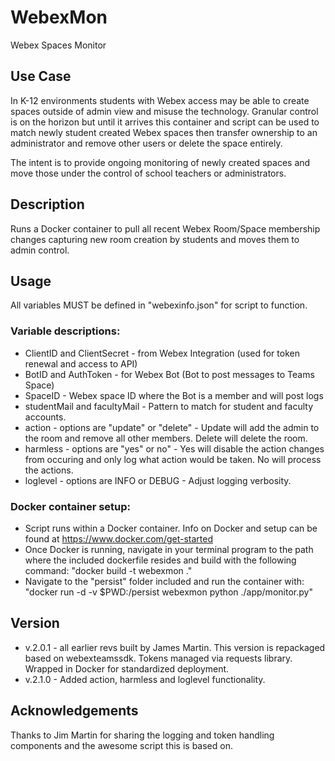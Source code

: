 # WebexMon
Webex Spaces Monitor

## Use Case
In K-12 environments students with Webex access may be able to create spaces
outside of admin view and misuse the technology. Granular control is on the horizon
but until it arrives this container and script can be used to match newly student
created Webex spaces then transfer ownership to an administrator and remove other
users or delete the space entirely.

The intent is to provide ongoing monitoring of newly created spaces and move those
under the control of school teachers or administrators.

## Description
Runs a Docker container to pull all recent Webex Room/Space membership changes
capturing new room creation by students and moves them to admin control.

## Usage
All variables MUST be defined in "webexinfo.json" for script to function.

### Variable descriptions:
- ClientID and ClientSecret - from Webex Integration (used for token renewal and access to API)
- BotID and AuthToken - for Webex Bot (Bot to post messages to Teams Space)
- SpaceID - Webex space ID where the Bot is a member and will post logs
- studentMail and facultyMail - Pattern to match for student and faculty accounts.
- action - options are "update" or "delete" - Update will add the admin to the room and remove
 all other members. Delete will delete the room.
- harmless - options are "yes" or no" - Yes will disable the action changes from occuring and
 only log what action would be taken. No will process the actions.
- loglevel - options are INFO or DEBUG - Adjust logging verbosity.

### Docker container setup:
- Script runs within a Docker container. Info on Docker and setup can be 
found at https://www.docker.com/get-started
- Once Docker is running, navigate in your terminal program to the path 
where the included dockerfile resides and build with the following command: "docker build -t webexmon ."
- Navigate to the "persist" folder included and run the container with: "docker run -d -v $PWD:/persist webexmon python ./app/monitor.py"

## Version
- v.2.0.1 - all earlier revs built by James Martin. This version is repackaged 
            based on webexteamssdk. Tokens managed via requests library.
            Wrapped in Docker for standardized deployment.
- v.2.1.0 - Added action, harmless and loglevel functionality.

## Acknowledgements
Thanks to Jim Martin for sharing the logging and token handling components and the awesome script this is based on.